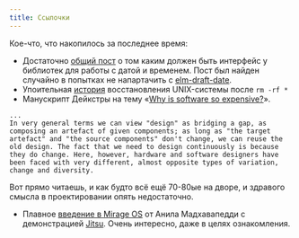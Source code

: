 ```yaml
---
title: Ссылочки
---
```


Кое-что, что накопилось за последнее время:

* Достаточно [общий пост](http://apiux.com/2013/03/20/5-laws-api-dates-and-times/) о том каким должен быть интерфейс у библиотек для работы с датой и временем. Пост был найден случайно в попытках не напартачить с [elm-draft-date](https://github.com/aluuu/elm-date-draft).
* Упоительная [история](http://www.ee.ryerson.ca/~elf/hack/recovery.html) восстановления UNIX-системы после `rm -rf *`
* Манускрипт Дейкстры на тему «[Why is software so expensive?](https://www.cs.utexas.edu/users/EWD/transcriptions/EWD06xx/EWD648.html)».
```
...
In very general terms we can view "design" as bridging a gap, as composing an artefact of given components; as long as "the target artefact" and "the source components" don't change, we can reuse the old design. The fact that we need to design continuously is because they do change. Here, however, hardware and software designers have been faced with very different, almost opposite types of variation, change and diversity.
```
Вот прямо читаешь, и как будто всё ещё 70-80ые на дворе, и здравого смысла в проектировании опять недостаточно.
* Плавное [введение в Mirage OS](http://www.youtube.com/watch?v=bC7rTUEZfmI) от Анила Мадхавапедди с демонстрацией [Jitsu](https://github.com/mirage/jitsu). Очень интересно, даже в целях ознакомления.
